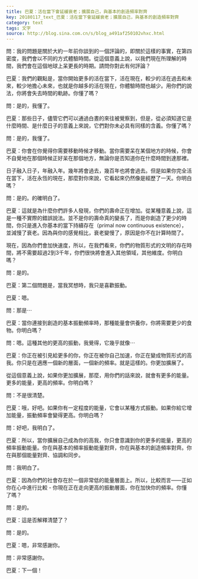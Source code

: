 ```yaml
---
title: 巴夏：活在當下會延緩衰老；擴展自己，與基本的創造頻率對齊
key: 20180117_text_巴夏：活在當下會延緩衰老；擴展自己，與基本的創造頻率對齊
category: text
tags: 文字
source: http://blog.sina.com.cn/s/blog_a491af250102vhxc.html
---
```


問：我的問題是關於大約一年前你談到的一個評論的，即關於這樣的事實，在第四密度，我們會以不同的方式體驗時間。從這個意義上說，以我們現在所理解的時間，我們會在這個地球上呆更長的時期。請問你對此有何評論？

巴夏：我們的觀點是，當你開始更多的活在當下，活在現在，較少的活在過去和未來，較少地擔心未來，也就是你越多的活在現在，你體驗時間也越少。用你們的說法，你將會失去時間的軌跡。你懂了嗎？

問：是的，我懂了。

巴夏：那些日子，儘管它們可以通過白晝的來往被覺察到，但是，從必須知道它是什麼時間、是什麼日子的意義上來說，它們對你未必具有同樣的含義。你懂了嗎？

問：是的，我懂了。

巴夏：你會在你覺得你需要移動時候才移動。當你需要呆在某個地方的時候，你會不自覺地在那個時候正好呆在那個地方，無論你是否知道你在什麼時間到達那裡。

日子融入日子，年融入年。幾年將會過去，幾百年也將會過去。但是如果你完全活在當下，活在永恆的現在，那麼對你來說，它看起來仍然像是經歷了一天。你明白嗎？

問：是的。的確明白了。

巴夏：這就是為什麼你們許多人發現，你們的壽命正在增加。從某種意義上說，這是一種不實際的錯誤說法。並不是你的壽命真的變長了，而是你創造了更少的時間，你只是進入你基本的當下持續存在（primal now continuous existence），並減慢了衰老。因為與你的感覺相比，衰老變慢了，原因是你不在計算時間了。

現在，因為你們會加快速度，所以，在我們看來，你們的物質形式的文明的存在時間，將不需要超過2到3千年，你們很快將會進入其他領域，其他維度。你明白嗎？

問：是的。

巴夏：第二個問題是，當我冥想時，我只是喜歡振動。

巴夏：嗯。

問：那是⋯

巴夏：當你連接到創造的基本振動頻率時，那種能量會供養你，你將需要更少的食物。你明白嗎？

問：嗯。這種其他的更高的振動，我覺得，它幾乎就像⋯

巴夏：你正在被引見給更多的你，你正在被你自己加速，你正在變成物質形式的高我。你只是在適應一個新的層面，一個新的頻率。就是這樣的。你更加擴展了。

從這個意義上說，如果你更加擴展，那麼，用你們的話來說，就會有更多的能量。更多的能量，更高的頻率。你明白嗎？

問：不是很清楚。

巴夏：哦，好吧。如果你有一定程度的能量，它會以某種方式振動。如果你給它增加能量，振動頻率會變得更高。你明白嗎？

問：好吧，我明白了。

巴夏：所以，當你擴展自己成為你的高我，你只會意識到你的更多的能量，更高的頻率振動能量。你在與基本的頻率振動能量對齊，你在與基本的創造頻率對齊。你在與那個能量對齊、協調和同步。

問：我明白了。

巴夏：因為你們的社會存在於一個非常低的能量層面上。所以，比較而言——正如你在心中進行比較 - 你現在正在走向更高的振動層面，你在加快你的頻率。你懂了嗎？

問：是的。

巴夏：這是否解釋清楚了？

問：是的。

巴夏：嗯，非常感謝你。

問：非常感謝你。

巴夏：下一個！
